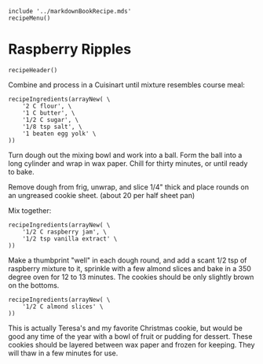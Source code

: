 ~~~ markdown-script
include '../markdownBookRecipe.mds'
recipeMenu()
~~~

# Raspberry Ripples

~~~ markdown-script
recipeHeader()
~~~

Combine and process in a Cuisinart until mixture resembles course meal:

~~~ markdown-script
recipeIngredients(arrayNew( \
    '2 C flour', \
    '1 C butter', \
    '1/2 C sugar', \
    '1/8 tsp salt', \
    '1 beaten egg yolk' \
))
~~~

Turn dough out the mixing bowl and work into a ball. Form the ball into a long cylinder and wrap in
wax paper. Chill for thirty minutes, or until ready to bake.

Remove dough from frig, unwrap, and slice 1/4" thick and place rounds on an ungreased cookie sheet.
(about 20 per half sheet pan)

Mix together:

~~~ markdown-script
recipeIngredients(arrayNew( \
    '1/2 C raspberry jam', \
    '1/2 tsp vanilla extract' \
))
~~~

Make a thumbprint "well" in each dough round, and add a scant 1/2 tsp of raspberry mixture to it,
sprinkle with a few almond slices and bake in a 350 degree oven for 12 to 13 minutes. The cookies
should be only slightly brown on the bottoms.

~~~ markdown-script
recipeIngredients(arrayNew( \
    '1/2 C almond slices' \
))
~~~

This is actually Teresa's and my favorite Christmas cookie, but would be good any time of the year
with a bowl of fruit or pudding for dessert. These cookies should be layered between wax paper and
frozen for keeping. They will thaw in a few minutes for use.
